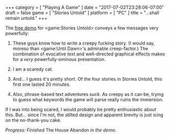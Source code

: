 +++
category = [ "Playing A Game" ]
date = "2017-07-02T23:28:06-07:00"
draft = false
game = [ "Stories Untold" ]
platform = [ "PC" ]
title = "...shall remain untold."
+++

The <a href="http://store.steampowered.com/app/558420/">free demo</a> for <game:Stories Untold> conveys a few messages very powerfully:

1. These guys know how to write a creepy fucking story.  (I would say, moreso than <game:Until Dawn>'s admirable creep-factor.)  The combination of evocative text and well-directed graphical effects makes for a <i>very</i> powerfully-ominous presentation.

2. I am a scaredy cat.

3. And... I guess it's pretty short.  Of the four stories in Stories Untold, this first one lasted 20 minutes.

4. Also, phrase-based text adventures <i>suck</i>.  As creepy as it can be, trying to guess what keywords the game will parse really ruins the immersion.

If I was into being scared, I would probably be pretty enthusiastic about this.  But... since I'm not, the stilted design and apparent brevity is just icing on the no-thank-you cake.

<i>Progress: Finished </i>The House Abandon<i> in the demo.</i>
